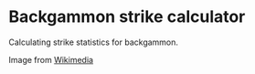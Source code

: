 # Backgammon strike calculator

Calculating strike statistics for backgammon.

Image from [Wikimedia](https://commons.wikimedia.org/wiki/File:Backgammon_-_Comen%C3%A7ament_d%27una_partida.png)